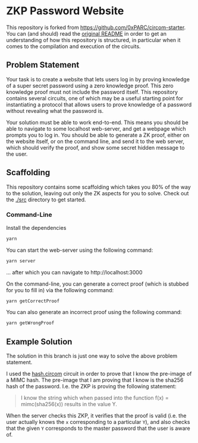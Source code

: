 # ZKP Password Website

This repository is forked from https://github.com/0xPARC/circom-starter. You can (and should) read the [original README](./README_OLD.md) in order to get an understanding of how this repository is structured, in particular when it comes to the compilation and execution of the circuits.

## Problem Statement

Your task is to create a website that lets users log in by proving knowledge of a super secret password using a zero knowledge proof. This zero knowledge proof must not include the password itself. This repository contains several circuits, one of which may be a useful starting point for instantiating a protocol that allows users to prove knowledge of a password without revealing what the password is.

Your solution must be able to work end-to-end. This means you should be able to navigate to some localhost web-server, and get a webpage which prompts you to log in. You should be able to generate a ZK proof, either on the website itself, or on the command line, and send it to the web server, which should verify the proof, and show some secret hidden message to the user.

## Scaffolding

This repository contains some scaffolding which takes you 80% of the way to the solution, leaving out only the ZK aspects for you to solve. Check out the [./src](./src/) directory to get started.

### Command-Line

Install the dependencies

```bash
yarn
```

You can start the web-server using the following command:

```bash
yarn server
```

... after which you can navigate to http://localhost:3000

On the command-line, you can generate a correct proof (which is stubbed for you to fill in) via the following command:

```bash
yarn getCorrectProof
```

You can also generate an incorrect proof using the following command:

```bash
yarn getWrongProof
```

## Example Solution

The solution in this branch is just one way to solve the above problem statement.

I used the [hash.circom](./circuits/hash.circom) circuit in order to prove that I know the pre-image of a MIMC hash. The pre-image that I am proving that I know is the sha256 hash of the password. I.e. the ZKP is proving the following statement:

> I know the string which when passed into the function f(x) = mimc(sha256(x)) results in the value Y.

When the server checks this ZKP, it verifies that the proof is valid (i.e. the user actually knows the `x` corresponding to a particular `Y`), and also checks that the given `Y` corresponds to the master password that the user is aware of.
